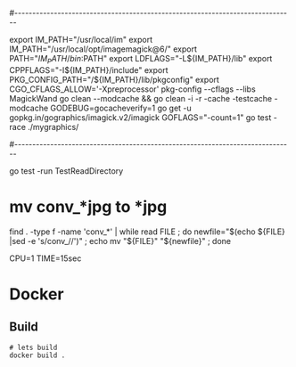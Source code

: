 #------------------------------------------------------------------------------

export IM_PATH="/usr/local/im"
export IM_PATH="/usr/local/opt/imagemagick@6/"
export PATH="${IM_PATH}/bin:$PATH"
export LDFLAGS="-L${IM_PATH}/lib"
export CPPFLAGS="-I${IM_PATH}/include"
export PKG_CONFIG_PATH="/${IM_PATH}/lib/pkgconfig"
export CGO_CFLAGS_ALLOW='-Xpreprocessor'
pkg-config --cflags --libs MagickWand
go clean --modcache && go clean -i -r -cache -testcache -modcache
GODEBUG=gocacheverify=1 go get -u gopkg.in/gographics/imagick.v2/imagick
GOFLAGS="-count=1"  go test -race ./mygraphics/

#------------------------------------------------------------------------------

go test -run TestReadDirectory

# mv conv_*jpg to *jpg

find . -type f -name 'conv_*' | while read FILE ; do
    newfile="$(echo ${FILE} |sed -e 's/conv_//')" ;
    echo mv "${FILE}" "${newfile}" ;
done 


CPU=1 TIME=15sec

# Docker

## Build

```
# lets build
docker build .

```